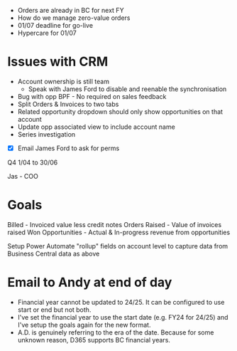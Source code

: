 - Orders are already in BC for next FY
- How do we manage zero-value orders 
- 01/07 deadline for go-live
- Hypercare for 01/07
# Issues with CRM
- Account ownership is still team
	- Speak with James Ford to disable and reenable the synchronisation
- Bug with opp BPF - No required on sales feedback
- Split Orders & Invoices to two tabs
- Related opportunity dropdown should only show opportunities on that account
- Update opp associated view to include account name 
- Series investigation

- [x] Email James Ford to ask for perms

Q4 1/04 to 30/06

Jas - COO

# Goals
Billed - Invoiced value less credit notes
Orders Raised - Value of invoices raised
Won Opportunities - Actual & In-progress revenue from opportunities

Setup Power Automate "rollup" fields on account level to capture data from Business Central data as above

# Email to Andy at end of day 
- Financial year cannot be updated to 24/25. It can be configured to use start or end but not both. 
- I've set the financial year to use the start date (e.g. FY24 for 24/25) and I've setup the goals again for the new format. 
- A.D. is genuinely referring to the era of the date. Because for some unknown reason, D365 supports BC financial years. 